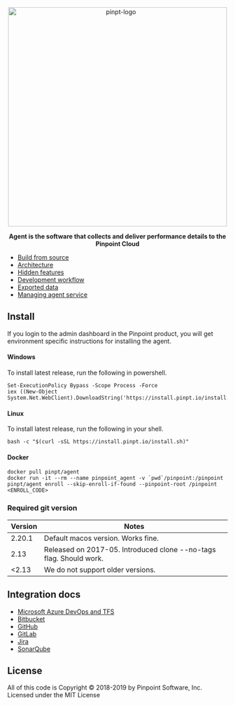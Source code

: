 <div align="center">
	<img width="500" src="_docs/logo.svg" alt="pinpt-logo">
</div>

<p align="center" color="#6a737d">
	<strong>Agent is the software that collects and deliver performance details to the Pinpoint Cloud</strong>
</p>

- [Build from source](./_docs/build.md)
- [Architecture](./_docs/architecture.md)
- [Hidden features](./_docs/hidden_features.md)
- [Development workflow](./_docs/dev_workflow.md)
- [Exported data](./_docs/exported_data.md)
- [Managing agent service](./_docs/managing_agent_service.md)

## Install

If you login to the admin dashboard in the Pinpoint product, you will get environment specific instructions for installing the agent.

#### Windows

To install latest release, run the following in powershell.

```
Set-ExecutionPolicy Bypass -Scope Process -Force
iex ((New-Object System.Net.WebClient).DownloadString('https://install.pinpt.io/install.ps1'))
```

#### Linux

To install latest release, run the following in your shell.

```
bash -c "$(curl -sSL https://install.pinpt.io/install.sh)"
```

#### Docker

```
docker pull pinpt/agent
docker run -it --rm --name pinpoint_agent -v `pwd`/pinpoint:/pinpoint pinpt/agent enroll --skip-enroll-if-found --pinpoint-root /pinpoint <ENROLL_CODE>
```

### Required git version

| Version                             | Notes  
| -------------                       | -------- 
| 2.20.1             | Default macos version. Works fine.
| 2.13               | Released on 2017-05. Introduced clone --no-tags flag. Should work.
| <2.13              | We do not support older versions.

## Integration docs

- [Microsoft Azure DevOps and TFS](./integrations/azure/readme.md)
- [Bitbucket](./integrations/bitbucket/readme.md)
- [GitHub](./integrations/github/readme.md)
- [GitLab](./integrations/gitlab/readme.md)
- [Jira](./integrations/jira/readme.md)
- [SonarQube](./integrations/sonarqube/readme.md)

## License
All of this code is Copyright © 2018-2019 by Pinpoint Software, Inc. Licensed under the MIT License
